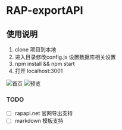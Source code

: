 # RAP-exportAPI
## 使用说明
1. clone 项目到本地
2. 进入目录修改config.js 设置数据库相关设置
3.  npm install && npm start
4. 打开 localhost:3001

![首页]("./public/images/index.png")
![预览]("./public/images/detail.png")

### TODO
- [ ] rapapi.net 官网导出支持
- [ ] markdown 模板支持